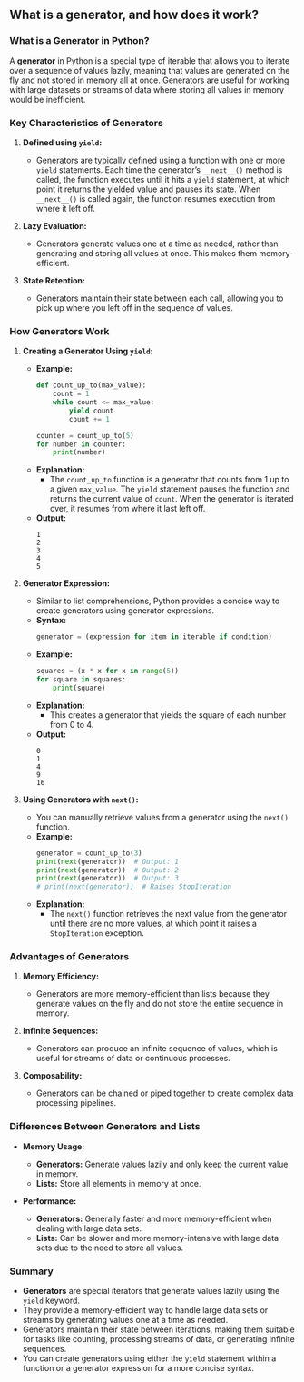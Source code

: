 ## What is a generator, and how does it work?


### What is a Generator in Python?

A **generator** in Python is a special type of iterable that allows you to iterate over a sequence of values lazily, meaning that values are generated on the fly and not stored in memory all at once. Generators are useful for working with large datasets or streams of data where storing all values in memory would be inefficient.

### Key Characteristics of Generators

1. **Defined using `yield`:**
   - Generators are typically defined using a function with one or more `yield` statements. Each time the generator’s `__next__()` method is called, the function executes until it hits a `yield` statement, at which point it returns the yielded value and pauses its state. When `__next__()` is called again, the function resumes execution from where it left off.

2. **Lazy Evaluation:**
   - Generators generate values one at a time as needed, rather than generating and storing all values at once. This makes them memory-efficient.

3. **State Retention:**
   - Generators maintain their state between each call, allowing you to pick up where you left off in the sequence of values.

### How Generators Work

1. **Creating a Generator Using `yield`:**
   - **Example:**
     ```python
     def count_up_to(max_value):
         count = 1
         while count <= max_value:
             yield count
             count += 1

     counter = count_up_to(5)
     for number in counter:
         print(number)
     ```
   - **Explanation:**
     - The `count_up_to` function is a generator that counts from 1 up to a given `max_value`. The `yield` statement pauses the function and returns the current value of `count`. When the generator is iterated over, it resumes from where it last left off.
   - **Output:**
     ```
     1
     2
     3
     4
     5
     ```

2. **Generator Expression:**
   - Similar to list comprehensions, Python provides a concise way to create generators using generator expressions.
   - **Syntax:**
     ```python
     generator = (expression for item in iterable if condition)
     ```
   - **Example:**
     ```python
     squares = (x * x for x in range(5))
     for square in squares:
         print(square)
     ```
   - **Explanation:**
     - This creates a generator that yields the square of each number from 0 to 4.
   - **Output:**
     ```
     0
     1
     4
     9
     16
     ```

3. **Using Generators with `next()`:**
   - You can manually retrieve values from a generator using the `next()` function.
   - **Example:**
     ```python
     generator = count_up_to(3)
     print(next(generator))  # Output: 1
     print(next(generator))  # Output: 2
     print(next(generator))  # Output: 3
     # print(next(generator))  # Raises StopIteration
     ```
   - **Explanation:**
     - The `next()` function retrieves the next value from the generator until there are no more values, at which point it raises a `StopIteration` exception.

### Advantages of Generators

1. **Memory Efficiency:**
   - Generators are more memory-efficient than lists because they generate values on the fly and do not store the entire sequence in memory.

2. **Infinite Sequences:**
   - Generators can produce an infinite sequence of values, which is useful for streams of data or continuous processes.

3. **Composability:**
   - Generators can be chained or piped together to create complex data processing pipelines.

### Differences Between Generators and Lists

- **Memory Usage:**
  - **Generators:** Generate values lazily and only keep the current value in memory.
  - **Lists:** Store all elements in memory at once.

- **Performance:**
  - **Generators:** Generally faster and more memory-efficient when dealing with large data sets.
  - **Lists:** Can be slower and more memory-intensive with large data sets due to the need to store all values.

### Summary

- **Generators** are special iterators that generate values lazily using the `yield` keyword.
- They provide a memory-efficient way to handle large data sets or streams by generating values one at a time as needed.
- Generators maintain their state between iterations, making them suitable for tasks like counting, processing streams of data, or generating infinite sequences.
- You can create generators using either the `yield` statement within a function or a generator expression for a more concise syntax.